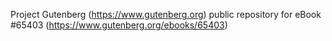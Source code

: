 Project Gutenberg (https://www.gutenberg.org) public repository for
eBook #65403 (https://www.gutenberg.org/ebooks/65403)
